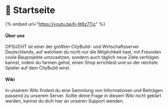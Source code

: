 # 🎉 Startseite

{% embed url="https://youtu.be/h-tlt6z7Tjc" %}

#### Über uns

OPSUCHT ist einer der größten CityBuild- und Wirtschaftsserver Deutschlands, auf welchem du nicht nur die Möglichkeit hast, mit Freunden coole Bauprojekte umzusetzen, sondern auch täglich neue Ziele verfolgen kannst, indem du farmen gehst, einen Shop errichtest und so der reichste Spieler auf dem CityBuild wirst.

#### Wiki

In unserem Wiki findest du eine Sammlung von Informationen und Beiträgen passend zu unserem Server. Sollte deine Frage in diesem Wiki nicht geklärt werden, kannst du dich hier an unseren Support wenden.